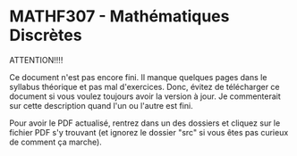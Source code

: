 # MATHF307 - Mathématiques Discrètes

ATTENTION!!!!

Ce document n'est pas encore fini. Il manque quelques pages dans le syllabus théorique et pas mal d'exercices. Donc, évitez de télécharger ce document si vous voulez toujours avoir la version à jour. Je commenterait sur cette description quand l'un ou l'autre est fini.

Pour avoir le PDF actualisé, rentrez dans un des dossiers et cliquez sur le fichier PDF s'y trouvant (et ignorez le dossier "src" si vous êtes pas curieux de comment ça marche).
